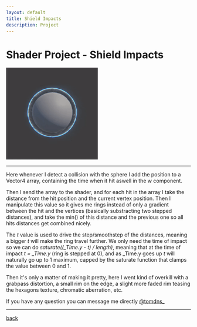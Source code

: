 ```yaml
---
layout: default
title: Shield Impacts
description: Project
---
```


# Shader Project - Shield Impacts

<div class="image_container">
    <img src="../images/shield-impacts/shield.gif" width="250"/>
</div>

***

Here whenever I detect a collision with the sphere I add the position to a Vector4 array, containing the time when it hit aswell in the w component.

Then I send the array to the shader, and for each hit in the array I take the distance from the hit position and the current vertex position. Then I manipulate this value so it gives me rings instead of only a gradient between the hit and the vertices (basically substracting two stepped distances), and take the min() of this distance and the previous one so all hits distances get combined nicely. 

The *t* value is used to drive the step/smoothstep of the distances, meaning a bigger *t* will make the ring travel further.
We only need the time of impact so we can do *saturate((_Time.y - t) / length)*, meaning that at the time of impact *t = _Time.y* (ring is stepped at 0), and as _Time.y goes up *t* will naturally go up to 1 maximum, capped by the saturate function that clamps the value between 0 and 1.

Then it's only a matter of making it pretty, here I went kind of overkill with a grabpass distortion, a small rim on the edge, a slight more faded rim teasing the hexagons texture, chromatic aberration, etc.

If you have any question you can message me directly [@tomdns_](https://twitter.com/tomdns_)

***

[back](../)
